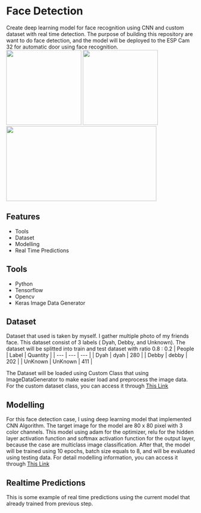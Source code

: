 # Face Detection
 
Create deep learning model for face recognition using CNN and custom dataset with real time detection. The purpose of building this repository are want to do face detection, and the model will be deployed to the ESP Cam 32 for automatic door using face recognition.
<br>
<img src="https://yt3.googleusercontent.com/ytc/AL5GRJXDeStsPJL7Uz92074WfPjSGB7j810G8LqwhTKKSA=s900-c-k-c0x00ffffff-no-rj" width="200" height="200">
<img src="https://editor.analyticsvidhya.com/uploads/232202.png" width="200" height="200"> 
<img src="https://www.vectorlogo.zone/logos/python/python-ar21.png" width="400" height="200"> 

## Features
- Tools
- Dataset
- Modelling
- Real Time Predictions

## Tools
- Python
- Tensorflow
- Opencv
- Keras Image Data Generator

## Dataset
Dataset that used is taken by myself. I gather multiple photo of my friends face. This dataset consist of 3 labels ( Dyah, Debby, and Unknown). The dataset
will be splitted into train and test dataset with ratio 0.8 : 0.2
| People | Label | Quantity |
| --- | --- | --- |
| Dyah | dyah | 280 |
| Debby | debby | 202 |
| UnKnown | UnKnown | 411 |

The Dataset will be loaded using Custom Class that using ImageDataGenerator to make easier load and preprocess the image data. For the custom dataset class, you can
access it through [This Link](https://github.com/adrianuscharlie/FaceDetection/blob/main/dataset.py)

## Modelling
For this face detection case, I using deep learning model that implemented CNN Algorithm. The target image for the model are 80 x 80 pixel with 
3 color channels. This model using adam for the optimizer, relu for the hidden layer activation function and softmax activation function for the
output layer, because the case are multiclass image classification. After that, the model will be trained using 10 epochs, batch size equals to 8,
and will be evaluated using testing data. For detail modelling information, you can access it through [This Link](https://github.com/adrianuscharlie/FaceDetection/blob/main/model.py)

## Realtime Predictions
This is some example of real time predictions using the current model that already trained from previous step.
